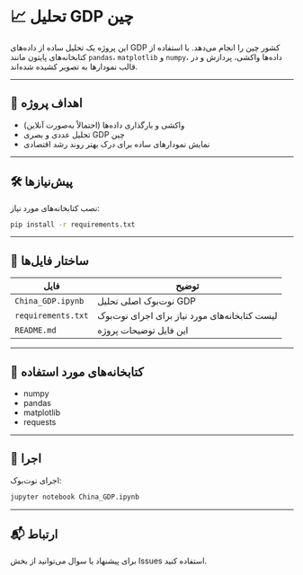 # 📈 تحلیل GDP چین

این پروژه یک تحلیل ساده از داده‌های GDP کشور چین را انجام می‌دهد. با استفاده از کتابخانه‌های پایتون مانند `pandas`، `matplotlib` و `numpy`، داده‌ها واکشی، پردازش و در قالب نمودارها به تصویر کشیده شده‌اند.

---

## 🎯 اهداف پروژه

- واکشی و بارگذاری داده‌ها (احتمالاً به‌صورت آنلاین)
- تحلیل عددی و بصری GDP چین
- نمایش نمودارهای ساده برای درک بهتر روند رشد اقتصادی

---

## 🛠 پیش‌نیازها

نصب کتابخانه‌های مورد نیاز:

```bash
pip install -r requirements.txt
```

---

## 📂 ساختار فایل‌ها

| فایل | توضیح |
|------|--------|
| `China_GDP.ipynb` | نوت‌بوک اصلی تحلیل GDP |
| `requirements.txt` | لیست کتابخانه‌های مورد نیاز برای اجرای نوت‌بوک |
| `README.md` | این فایل توضیحات پروژه |

---

## 🧪 کتابخانه‌های مورد استفاده

- numpy
- pandas
- matplotlib
- requests

---

## 🚀 اجرا

اجرای نوت‌بوک:

```bash
jupyter notebook China_GDP.ipynb
```

---

## 📬 ارتباط

برای پیشنهاد یا سوال می‌توانید از بخش Issues استفاده کنید.